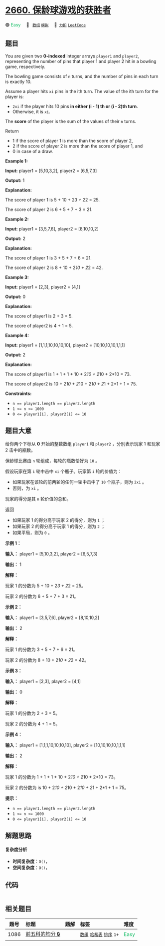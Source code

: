 # [2660. 保龄球游戏的获胜者](https://2xiao.github.io/leetcode-js/problem/2660.html)

🟢 <font color=#15bd66>Easy</font>&emsp; 🔖&ensp; [`数组`](/tag/array.md) [`模拟`](/tag/simulation.md)&emsp; 🔗&ensp;[`力扣`](https://leetcode.cn/problems/determine-the-winner-of-a-bowling-game) [`LeetCode`](https://leetcode.com/problems/determine-the-winner-of-a-bowling-game)

## 题目

You are given two **0-indexed** integer arrays `player1` and `player2`,
representing the number of pins that player 1 and player 2 hit in a bowling
game, respectively.

The bowling game consists of `n` turns, and the number of pins in each turn is
exactly 10.

Assume a player hits `xi` pins in the ith turn. The value of the ith turn for
the player is:

  * `2xi` if the player hits 10 pins **in either (i - 1) th or (i - 2)th turn**.
  * Otherwise, it is `xi`.

The **score** of the player is the sum of the values of their `n` turns.

Return

  * 1 if the score of player 1 is more than the score of player 2,
  * 2 if the score of player 2 is more than the score of player 1, and
  * 0 in case of a draw.



**Example 1:**

**Input:** player1 = [5,10,3,2], player2 = [6,5,7,3]

**Output:** 1

**Explanation:**

The score of player 1 is 5 + 10 + 2*3 + 2*2 = 25.

The score of player 2 is 6 + 5 + 7 + 3 = 21.

**Example 2:**

**Input:** player1 = [3,5,7,6], player2 = [8,10,10,2]

**Output:** 2

**Explanation:**

The score of player 1 is 3 + 5 + 7 + 6 = 21.

The score of player 2 is 8 + 10 + 2*10 + 2*2 = 42.

**Example 3:**

**Input:** player1 = [2,3], player2 = [4,1]

**Output:** 0

**Explanation:**

The score of player1 is 2 + 3 = 5.

The score of player2 is 4 + 1 = 5.

**Example 4:**

**Input:** player1 = [1,1,1,10,10,10,10], player2 = [10,10,10,10,1,1,1]

**Output:** 2

**Explanation:**

The score of player1 is 1 + 1 + 1 + 10 + 2*10 + 2*10 + 2*10 = 73.

The score of player2 is 10 + 2*10 + 2*10 + 2*10 + 2*1 + 2*1 + 1 = 75.



**Constraints:**

  * `n == player1.length == player2.length`
  * `1 <= n <= 1000`
  * `0 <= player1[i], player2[i] <= 10`


## 题目大意

给你两个下标从 **0** 开始的整数数组 `player1` 和 `player2` ，分别表示玩家 1 和玩家 2 击中的瓶数。

保龄球比赛由 `n` 轮组成，每轮的瓶数恰好为 `10` 。

假设玩家在第 `i` 轮中击中 `xi` 个瓶子。玩家第 `i` 轮的价值为：

  * 如果玩家在该轮的前两轮的任何一轮中击中了 `10` 个瓶子，则为 `2xi` 。
  * 否则，为 `xi` 。

玩家的得分是其 `n` 轮价值的总和。

返回

  * 如果玩家 1 的得分高于玩家 2 的得分，则为 `1` ；
  * 如果玩家 2 的得分高于玩家 1 的得分，则为 `2` ；
  * 如果平局，则为 `0` 。



**示例 1：**

**输入：** player1 = [5,10,3,2], player2 = [6,5,7,3]

**输出：** 1

**解释：**

玩家 1 的分数为 5 + 10 + 2*3 + 2*2 = 25。

玩家 2 的分数为 6 + 5 + 7 + 3 = 21。

**示例 2：**

**输入：** player1 = [3,5,7,6], player2 = [8,10,10,2]

**输出：** 2

**解释：**

玩家 1 的分数为 3 + 5 + 7 + 6 = 21。

玩家 2 的分数为 8 + 10 + 2*10 + 2*2 = 42。

**示例 3：**

**输入：** player1 = [2,3], player2 = [4,1]

**输出：** 0

**解释：**

玩家 1 的分数为 2 + 3 = 5。

玩家 2 的分数为 4 + 1 = 5。

**示例 4：**

**输入：** player1 = [1,1,1,10,10,10,10], player2 = [10,10,10,10,1,1,1]

**输出：** 2

**解释：**

玩家 1 的分数为 1 + 1 + 1 + 10 + 2*10 + 2*10 + 2*10 = 73。

玩家 2 的分数为 is 10 + 2*10 + 2*10 + 2*10 + 2*1 + 2*1 + 1 = 75。



**提示：**

  * `n == player1.length == player2.length`
  * `1 <= n <= 1000`
  * `0 <= player1[i], player2[i] <= 10`


## 解题思路

#### 复杂度分析

- **时间复杂度**：`O()`，
- **空间复杂度**：`O()`，

## 代码

```javascript

```

## 相关题目

<!-- prettier-ignore -->
| 题号 | 标题 | 题解 | 标签 | 难度 |
| :------: | :------ | :------: | :------ | :------ |
| 1086 | [前五科的均分 🔒](https://leetcode.com/problems/high-five) |  |  [`数组`](/tag/array.md) [`哈希表`](/tag/hash-table.md) [`排序`](/tag/sorting.md) `1+` | <font color=#15bd66>Easy</font> |